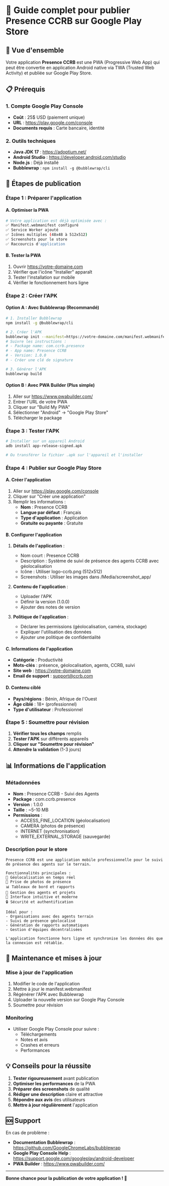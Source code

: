 # 📱 Guide complet pour publier Presence CCRB sur Google Play Store

## 🎯 Vue d'ensemble

Votre application **Presence CCRB** est une PWA (Progressive Web App) qui peut être convertie en application Android native via TWA (Trusted Web Activity) et publiée sur Google Play Store.

## 📋 Prérequis

### 1. Compte Google Play Console
- **Coût** : 25$ USD (paiement unique)
- **URL** : https://play.google.com/console
- **Documents requis** : Carte bancaire, identité

### 2. Outils techniques
- **Java JDK 17** : https://adoptium.net/
- **Android Studio** : https://developer.android.com/studio
- **Node.js** : Déjà installé
- **Bubblewrap** : `npm install -g @bubblewrap/cli`

## 🚀 Étapes de publication

### Étape 1 : Préparer l'application

#### A. Optimiser la PWA
```bash
# Votre application est déjà optimisée avec :
✅ Manifest.webmanifest configuré
✅ Service Worker ajouté
✅ Icônes multiples (48x48 à 512x512)
✅ Screenshots pour le store
✅ Raccourcis d'application
```

#### B. Tester la PWA
1. Ouvrir https://votre-domaine.com
2. Vérifier que l'icône "Installer" apparaît
3. Tester l'installation sur mobile
4. Vérifier le fonctionnement hors ligne

### Étape 2 : Créer l'APK

#### Option A : Avec Bubblewrap (Recommandé)
```bash
# 1. Installer Bubblewrap
npm install -g @bubblewrap/cli

# 2. Créer l'APK
bubblewrap init --manifest=https://votre-domaine.com/manifest.webmanifest
# Suivre les instructions :
# - Package name: com.ccrb.presence
# - App name: Presence CCRB
# - Version: 1.0.0
# - Créer une clé de signature

# 3. Générer l'APK
bubblewrap build
```

#### Option B : Avec PWA Builder (Plus simple)
1. Aller sur https://www.pwabuilder.com/
2. Entrer l'URL de votre PWA
3. Cliquer sur "Build My PWA"
4. Sélectionner "Android" → "Google Play Store"
5. Télécharger le package

### Étape 3 : Tester l'APK

```bash
# Installer sur un appareil Android
adb install app-release-signed.apk

# Ou transférer le fichier .apk sur l'appareil et l'installer
```

### Étape 4 : Publier sur Google Play Store

#### A. Créer l'application
1. Aller sur https://play.google.com/console
2. Cliquer sur "Créer une application"
3. Remplir les informations :
   - **Nom** : Presence CCRB
   - **Langue par défaut** : Français
   - **Type d'application** : Application
   - **Gratuite ou payante** : Gratuite

#### B. Configurer l'application
1. **Détails de l'application** :
   - Nom court : Presence CCRB
   - Description : Système de suivi de présence des agents CCRB avec géolocalisation
   - Icône : Utiliser logo-ccrb.png (512x512)
   - Screenshots : Utiliser les images dans /Media/screenshot_app/

2. **Contenu de l'application** :
   - Uploader l'APK
   - Définir la version (1.0.0)
   - Ajouter des notes de version

3. **Politique de l'application** :
   - Déclarer les permissions (géolocalisation, caméra, stockage)
   - Expliquer l'utilisation des données
   - Ajouter une politique de confidentialité

#### C. Informations de l'application
- **Catégorie** : Productivité
- **Mots-clés** : présence, géolocalisation, agents, CCRB, suivi
- **Site web** : https://votre-domaine.com
- **Email de support** : support@ccrb.com

#### D. Contenu ciblé
- **Pays/régions** : Bénin, Afrique de l'Ouest
- **Âge ciblé** : 18+ (professionnel)
- **Type d'utilisateur** : Professionnel

### Étape 5 : Soumettre pour révision

1. **Vérifier tous les champs** remplis
2. **Tester l'APK** sur différents appareils
3. **Cliquer sur "Soumettre pour révision"**
4. **Attendre la validation** (1-3 jours)

## 📊 Informations de l'application

### Métadonnées
- **Nom** : Presence CCRB - Suivi des Agents
- **Package** : com.ccrb.presence
- **Version** : 1.0.0
- **Taille** : ~5-10 MB
- **Permissions** :
  - ACCESS_FINE_LOCATION (géolocalisation)
  - CAMERA (photos de présence)
  - INTERNET (synchronisation)
  - WRITE_EXTERNAL_STORAGE (sauvegarde)

### Description pour le store
```
Presence CCRB est une application mobile professionnelle pour le suivi de présence des agents sur le terrain.

Fonctionnalités principales :
📍 Géolocalisation en temps réel
📸 Prise de photos de présence
📊 Tableaux de bord et rapports
👥 Gestion des agents et projets
📱 Interface intuitive et moderne
🔒 Sécurité et authentification

Idéal pour :
- Organisations avec des agents terrain
- Suivi de présence géolocalisé
- Génération de rapports automatiques
- Gestion d'équipes décentralisées

L'application fonctionne hors ligne et synchronise les données dès que la connexion est rétablie.
```

## 🔧 Maintenance et mises à jour

### Mise à jour de l'application
1. Modifier le code de l'application
2. Mettre à jour le manifest.webmanifest
3. Régénérer l'APK avec Bubblewrap
4. Uploader la nouvelle version sur Google Play Console
5. Soumettre pour révision

### Monitoring
- Utiliser Google Play Console pour suivre :
  - Téléchargements
  - Notes et avis
  - Crashes et erreurs
  - Performances

## 💡 Conseils pour la réussite

1. **Tester rigoureusement** avant publication
2. **Optimiser les performances** de la PWA
3. **Préparer des screenshots** de qualité
4. **Rédiger une description** claire et attractive
5. **Répondre aux avis** des utilisateurs
6. **Mettre à jour régulièrement** l'application

## 🆘 Support

En cas de problème :
- **Documentation Bubblewrap** : https://github.com/GoogleChromeLabs/bubblewrap
- **Google Play Console Help** : https://support.google.com/googleplay/android-developer
- **PWA Builder** : https://www.pwabuilder.com/

---

**Bonne chance pour la publication de votre application ! 🚀**
